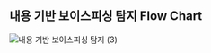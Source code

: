 ## 내용 기반 보이스피싱 탐지 Flow Chart 

![내용 기반 보이스피싱 탐지 (3)](https://github.com/daeun6/DeepCaptcha/assets/81478444/45a8e8dd-8ab3-45cb-ac1a-664c10672bb7)
